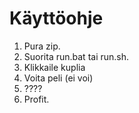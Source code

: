 # Käyttöohje

 1. Pura zip.
 2. Suorita run.bat tai run.sh.
 3. Klikkaile kuplia
 4. Voita peli (ei voi)
 5. ????
 6. Profit.
